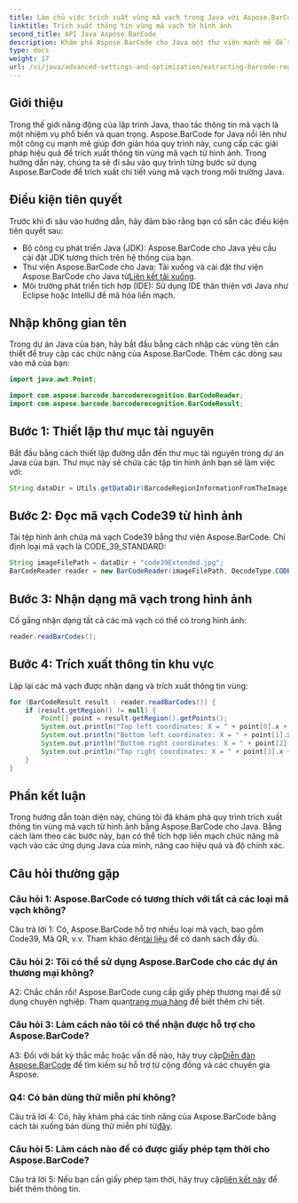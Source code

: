 ```yaml
---
title: Làm chủ việc trích xuất vùng mã vạch trong Java với Aspose.BarCode
linktitle: Trích xuất thông tin vùng mã vạch từ hình ảnh
second_title: API Java Aspose.BarCode
description: Khám phá Aspose.BarCode cho Java một thư viện mạnh mẽ để trích xuất chi tiết vùng mã vạch một cách dễ dàng. Nâng cao độ chính xác của các ứng dụng Java của bạn.
type: docs
weight: 17
url: /vi/java/advanced-settings-and-optimization/extracting-barcode-region-information/
---
```

## Giới thiệu

Trong thế giới năng động của lập trình Java, thao tác thông tin mã vạch là một nhiệm vụ phổ biến và quan trọng. Aspose.BarCode for Java nổi lên như một công cụ mạnh mẽ giúp đơn giản hóa quy trình này, cung cấp các giải pháp hiệu quả để trích xuất thông tin vùng mã vạch từ hình ảnh. Trong hướng dẫn này, chúng ta sẽ đi sâu vào quy trình từng bước sử dụng Aspose.BarCode để trích xuất chi tiết vùng mã vạch trong môi trường Java.

## Điều kiện tiên quyết

Trước khi đi sâu vào hướng dẫn, hãy đảm bảo rằng bạn có sẵn các điều kiện tiên quyết sau:

- Bộ công cụ phát triển Java (JDK): Aspose.BarCode cho Java yêu cầu cài đặt JDK tương thích trên hệ thống của bạn.
-  Thư viện Aspose.BarCode cho Java: Tải xuống và cài đặt thư viện Aspose.BarCode cho Java từ[Liên kết tải xuống](https://releases.aspose.com/barcode/java/).
- Môi trường phát triển tích hợp (IDE): Sử dụng IDE thân thiện với Java như Eclipse hoặc IntelliJ để mã hóa liền mạch.

## Nhập không gian tên

Trong dự án Java của bạn, hãy bắt đầu bằng cách nhập các vùng tên cần thiết để truy cập các chức năng của Aspose.BarCode. Thêm các dòng sau vào mã của bạn:

```java
import java.awt.Point;

import com.aspose.barcode.barcoderecognition.BarCodeReader;
import com.aspose.barcode.barcoderecognition.BarCodeResult;


```

## Bước 1: Thiết lập thư mục tài nguyên

Bắt đầu bằng cách thiết lập đường dẫn đến thư mục tài nguyên trong dự án Java của bạn. Thư mục này sẽ chứa các tập tin hình ảnh bạn sẽ làm việc với:

```java
String dataDir = Utils.getDataDir(BarcodeRegionInformationFromTheImage.class) + "BarcodeReader/advanced_features/";
```

## Bước 2: Đọc mã vạch Code39 từ hình ảnh

Tải tệp hình ảnh chứa mã vạch Code39 bằng thư viện Aspose.BarCode. Chỉ định loại mã vạch là CODE_39_STANDARD:

```java
String imageFilePath = dataDir + "code39Extended.jpg";
BarCodeReader reader = new BarCodeReader(imageFilePath, DecodeType.CODE_39_STANDARD);
```

## Bước 3: Nhận dạng mã vạch trong hình ảnh

Cố gắng nhận dạng tất cả các mã vạch có thể có trong hình ảnh:

```java
reader.readBarCodes();
```

## Bước 4: Trích xuất thông tin khu vực

Lặp lại các mã vạch được nhận dạng và trích xuất thông tin vùng:

```java
for (BarCodeResult result : reader.readBarCodes()) {
    if (result.getRegion() != null) {
        Point[] point = result.getRegion().getPoints();
        System.out.println("Top left coordinates: X = " + point[0].x + ", Y = " + point[0].y);
        System.out.println("Bottom left coordinates: X = " + point[1].x + ", Y = " + point[1].y);
        System.out.println("Bottom right coordinates: X = " + point[2].x + ", Y = " + point[2].y);
        System.out.println("Top right coordinates: X = " + point[3].x + ", Y = " + point[3].y);
    }
}
```

## Phần kết luận

Trong hướng dẫn toàn diện này, chúng tôi đã khám phá quy trình trích xuất thông tin vùng mã vạch từ hình ảnh bằng Aspose.BarCode cho Java. Bằng cách làm theo các bước này, bạn có thể tích hợp liền mạch chức năng mã vạch vào các ứng dụng Java của mình, nâng cao hiệu quả và độ chính xác.

## Câu hỏi thường gặp

### Câu hỏi 1: Aspose.BarCode có tương thích với tất cả các loại mã vạch không?

 Câu trả lời 1: Có, Aspose.BarCode hỗ trợ nhiều loại mã vạch, bao gồm Code39, Mã QR, v.v. Tham khảo đến[tài liệu](https://reference.aspose.com/barcode/java/) để có danh sách đầy đủ.

### Câu hỏi 2: Tôi có thể sử dụng Aspose.BarCode cho các dự án thương mại không?

 A2: Chắc chắn rồi! Aspose.BarCode cung cấp giấy phép thương mại để sử dụng chuyên nghiệp. Tham quan[trang mua hàng](https://purchase.aspose.com/buy) để biết thêm chi tiết.

### Câu hỏi 3: Làm cách nào tôi có thể nhận được hỗ trợ cho Aspose.BarCode?

 A3: Đối với bất kỳ thắc mắc hoặc vấn đề nào, hãy truy cập[Diễn đàn Aspose.BarCode](https://forum.aspose.com/c/barcode/13) để tìm kiếm sự hỗ trợ từ cộng đồng và các chuyên gia Aspose.

### Q4: Có bản dùng thử miễn phí không?

 Câu trả lời 4: Có, hãy khám phá các tính năng của Aspose.BarCode bằng cách tải xuống bản dùng thử miễn phí từ[đây](https://releases.aspose.com/).

### Câu hỏi 5: Làm cách nào để có được giấy phép tạm thời cho Aspose.BarCode?

 Câu trả lời 5: Nếu bạn cần giấy phép tạm thời, hãy truy cập[liên kết này](https://purchase.aspose.com/temporary-license/) để biết thêm thông tin.